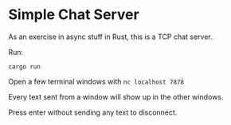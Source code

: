 # Simple Chat Server

As an exercise in async stuff in Rust, this is a TCP chat server.

Run:
```shell
cargo run
```

Open a few terminal windows with `nc localhost 7878`

Every text sent from a window will show up in the other windows.

Press enter without sending any text to disconnect. 
